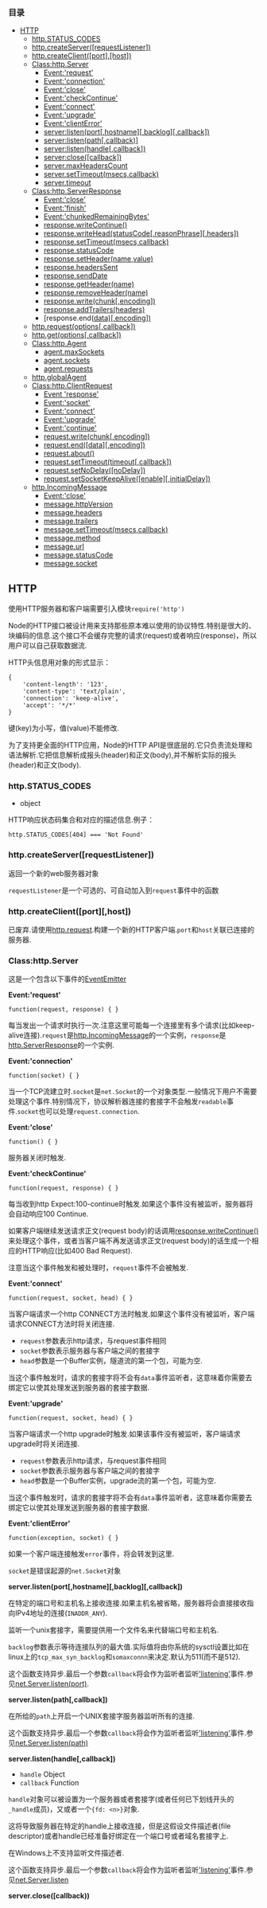 ### 目录

-  [HTTP](#)
	- [http.STATUS_CODES](#)
	- [http.createServer([requestListener])](#)
	- [http.createClient([port],[host])](#)
	- [Class:http.Server](#)
		- [Event:'request'](#)
		- [Event:'connection'](#)
		- [Event:'close'](#)
		- [Event:'checkContinue'](#)
		- [Event:'connect'](#)
		- [Event:'upgrade'](#)
		- [Event:'clientError'](#)
		- [server:listen(port[,hostname][,backlog][,callback])](#)
		- [server:listen(path[,callback)]](#)
		- [server:listen(handle[,callback])](#)
		- [server:close([callback])](#)
		- [server.maxHeadersCount](#)
		- [server.setTimeout(msecs,callback)](#)
		- [server.timeout](#)
	- [Class:http.ServerResponse](#)
		- [Event:'close'](#)
		- [Event:'finish'](#)
		- [Event:'chunkedRemainingBytes'](#)
		- [response.writeContinue()](#)
		- [response.writeHead(statusCode[,reasonPhrase][,headers])](#)
		- [response.setTimeout(msecs,callback)](#)
		- [response.statusCode](#)
		- [response.setHeader(name,value)](#)
		- [response.headersSent](#)
		- [response.sendDate](#)
		- [response.getHeader(name)](#)
		- [response.removeHeader(name)](#)
		- [response.write(chunk[,encoding])](#)
		- [response.addTrailers(headers)](#)
		- [response.end([data)[,encoding])](#)
	- [http.request(options[,callback])](#)
	- [http.get(options[,callback])](#)
	- [Class:http.Agent](#)
		- [agent.maxSockets](#)
		- [agent.sockets](#)
		- [agent.requests](#)
	- [http.globalAgent](#)
	- [Class:http.ClientRequest](#)
		- [Event 'response'](#)
		- [Event:'socket'](#)
		- [Event:'connect'](#)
		- [Event:'upgrade'](#)
		- [Event:'continue'](#)
		- [request.write(chunk[,encoding])](#)
		- [request.end([data][,encoding])](#)
		- [request.about()](#)
		- [request.setTimeout(timeout[,callback])](#)
		- [request.setNoDelay([noDelay])](#)
		- [request.setSocketKeepAlive([enable][,initialDelay])](#)
	- [http.IncomingMessage](#)
		- [Event:'close'](#)
		- [message.httpVersion](#)
		- [message.headers](#)
		- [message.trailers](#)
		- [message.setTimeout(msecs,callback)](#)
		- [message.method](#)
		- [message.url](#)
		- [message.statusCode](#)
		- [message.socket](#)

## HTTP

使用HTTP服务器和客户端需要引入模块`require('http')`

Node的HTTP接口被设计用来支持那些原本难以使用的协议特性.特别是很大的、块编码的信息.这个接口不会缓存完整的请求(request)或者响应(response)，所以用户可以自己获取数据流.

HTTP头信息用对象的形式显示：

```
{
	'content-length': '123',
	'content-type': 'text/plain',
	'connection': 'keep-alive',
	'accept': '*/*'
}
```

键(key)为小写，值(value)不能修改.

为了支持更全面的HTTP应用，Node的HTTP API是很底层的.它只负责流处理和语法解析.它把信息解析成报头(header)和正文(body),并不解析实际的报头(header)和正文(body).

<a name="status_codes"></a>
### http.STATUS_CODES

- object

HTTP响应状态码集合和对应的描述信息.例子：

`http.STATUS_CODES[404] === 'Not Found'`


<a name="http.createServer"></a>
### http.createServer([requestListener])

返回一个新的web服务器对象

`requestListener`是一个可选的、可自动加入到`request`事件中的函数


<a name="http.createClient"></a>
### http.createClient([port][,host])

已废弃.请使用[http.request](#).构建一个新的HTTP客户端.`port`和`host`关联已连接的服务器.


<a name="http.Server"></a>
### Class:http.Server

这是一个包含以下事件的[EventEmitter](#)

<a name="event.request"></a>
**Event:'request'**

`function(request, response) { }`

每当发出一个请求时执行一次.注意这里可能每一个连接里有多个请求(比如keep-alive连接).`request`是[http.IncomingMessage](#)的一个实例，`response`是[http.ServerResponse](#)的一个实例.

<a name="event.connection"></a>
**Event:'connection'**

`function(socket) { }`

当一个TCP流建立时.`socket`是`net.Socket`的一个对象类型.一般情况下用户不需要处理这个事件.特别情况下，协议解析器连接的套接字不会触发`readable`事件.`socket`也可以处理`request.connection`.

<a name="event.close"></a>
**Event:'close'**

`function() { }`

服务器关闭时触发.

<a name="event.checkContinue"></a>
**Event:'checkContinue'**

`function(request, response) { }`

每当收到http Expect:100-continue时触发.如果这个事件没有被监听，服务器将会自动响应100 Continue.

如果客户端继续发送请求正文(request body)的话调用[response.writeContinue()](#)来处理这个事件，或者当客户端不再发送请求正文(request body)的话生成一个相应的HTTP响应(比如400 Bad Request).

注意当这个事件触发和被处理时，`request`事件不会被触发.

<a name="event.connect"></a>
**Event:'connect'**

`function(request, socket, head) { }`

当客户端请求一个http CONNECT方法时触发.如果这个事件没有被监听，客户端请求CONNECT方法时将关闭连接.

-  `request`参数表示http请求，与request事件相同
-  `socket`参数表示服务器与客户端之间的套接字
-  `head`参数是一个Buffer实例，隧道流的第一个包，可能为空.

当这个事件触发时，请求的套接字将不会有`data`事件监听者，这意味着你需要去绑定它以使其处理发送到服务器的套接字数据.

<a name="event.upgrade"></a>
**Event:'upgrade'**

`function(request, socket, head) { }`

当客户端请求一个http upgrade时触发.如果该事件没有被监听，客户端请求upgrade时将关闭连接.

-  `request`参数表示http请求，与request事件相同
-  `socket`参数表示服务器与客户端之间的套接字
-  `head`参数是一个Buffer实例，upgrade流的第一个包，可能为空.

当这个事件触发时，请求的套接字将不会有`data`事件监听者，这意味着你需要去绑定它以使其处理发送到服务器的套接字数据.

<a name="event.clienterror"></a>
**Event:'clientError'**

`function(exception, socket) { }`

如果一个客户端连接触发`error`事件，将会转发到这里.

`socket`是错误起源的`net.Socket`对象

<a name="server.listenport"></a>
**server.listen(port[,hostname][,backlog][,callback])**

在特定的端口号和主机名上接收连接.如果主机名被省略，服务器将会直接接收指向IPv4地址的连接(`INADDR_ANY`).

监听一个unix套接字，需要提供用一个文件名来代替端口号和主机名.

`backlog`参数表示等待连接队列的最大值.实际值将由你系统的sysctl设置比如在linux上的`tcp_max_syn_backlog`和`somaxconnn`来决定.默认为511(而不是512).

这个函数支持异步.最后一个参数`callback`将会作为监听者监听['listening'](#)事件.参见[net.Server.listen(port)](#).

<a name="server.listenpath"></a>
**server.listen(path[,callback])**

在所给的`path`上开启一个UNIX套接字服务器监听所有的连接.

这个函数支持异步.最后一个参数`callback`将会作为监听者监听['listening'](#)事件.参见[net.Server.listen(path)](#)

<a name="server.listenhandle"></a>
**server.listen(handle[,callback])**

-  `handle` Object
-  `callback` Function

`handle`对象可以被设置为一个服务器或者套接字(或者任何已下划线开头的`_handle`成员)，又或者一个`{fd: <n>}`对象.

这将导致服务器在特定的handle上接收连接，但是这假设文件描述者(file descriptor)或者handle已经准备好绑定在一个端口号或者域名套接字上.

在Windows上不支持监听文件描述者.

这个函数支持异步.最后一个参数`callback`将会作为监听者监听['listening'](#)事件.参见[net.Server.listen](#)

<a name="server.close"></a>
**server.close([callback))**

